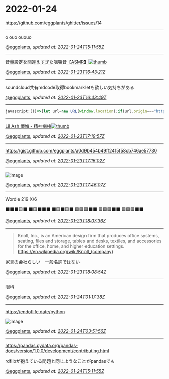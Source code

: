 # 2022-01-24

<https://github.com/eggplants/ghitter/issues/14>

---

  o
 ouo
ououo

[@eggplants](https://github.com/eggplants), *updated at: [2022-01-24T15:11:55Z](https://github.com/eggplants/ghitter/issues/14#issue-1111898693)*

---

[音量設定を間違えすぎた咀嚼音【ASMR】![thumb](https://img.youtube.com/vi/g9lsWCublso/0.jpg)](http://youtu.be/g9lsWCublso)



[@eggplants](https://github.com/eggplants), *updated at: [2022-01-23T16:43:21Z](https://github.com/eggplants/ghitter/issues/14#issuecomment-1019522281)*

---

soundcloud共有mdcode取得bookmarkletも欲しい気持ちがある

[@eggplants](https://github.com/eggplants), *updated at: [2022-01-23T16:43:49Z](https://github.com/eggplants/ghitter/issues/14#issuecomment-1019522349)*

---

```javascript
javascript:(()=>{let url=new URL(window.location);if(url.origin==="https://soundcloud.com"){let imageUrl=document.querySelector("span.sc-artwork.sc-artwork-40x").style.backgroundImage.split('"')[1];let title=document.querySelector("h1.soundTitle__title").innerText;let artist=document.querySelector("a.sc-link-secondary").innerText;let shareText=`[${artist} - ${title}![thumb](${imageUrl})](${window.location})`;alert(shareText)}})()
```

---

[Lil Ash 懺悔 - 精神病棟![thumb](https://i1.sndcdn.com/artworks-YMIpebezA28atO5h-mM4BXQ-t500x500.jpg)](https://soundcloud.com/lilashzange/hnvwtem9yirh)

[@eggplants](https://github.com/eggplants), *updated at: [2022-01-23T17:19:57Z](https://github.com/eggplants/ghitter/issues/14#issuecomment-1019526974)*

---

https://gist.github.com/eggplants/a0d9b454b49ff2415f58cb746ae57730

[@eggplants](https://github.com/eggplants), *updated at: [2022-01-23T17:16:02Z](https://github.com/eggplants/ghitter/issues/14#issuecomment-1019528458)*

---

![image](https://user-images.githubusercontent.com/42153744/150691058-c6194d01-2108-40e5-8ee8-91d07a7d37f2.png)


[@eggplants](https://github.com/eggplants), *updated at: [2022-01-23T17:46:07Z](https://github.com/eggplants/ghitter/issues/14#issuecomment-1019533224)*

---

Wordle 219 X/6

⬛⬛⬛🟨⬛
⬛🟨⬛⬛⬛
⬛🟨⬛🟨⬛
🟩🟩🟩⬛⬛
🟩🟩🟩⬛⬛
🟩🟩🟩⬛⬛

[@eggplants](https://github.com/eggplants), *updated at: [2022-01-23T18:07:36Z](https://github.com/eggplants/ghitter/issues/14#issuecomment-1019537357)*

---

> Knoll, Inc., is an American design firm that produces office systems, seating, files and storage, tables and desks, textiles, and accessories for the office, home, and higher education settings.
>https://en.wikipedia.org/wiki/Knoll_(company)

家具の会社らしい　一般名詞ではない

[@eggplants](https://github.com/eggplants), *updated at: [2022-01-23T18:08:54Z](https://github.com/eggplants/ghitter/issues/14#issuecomment-1019537557)*

---

眼科

[@eggplants](https://github.com/eggplants), *updated at: [2022-01-24T01:17:38Z](https://github.com/eggplants/ghitter/issues/14#issuecomment-1019625632)*

---

https://endoflife.date/python

![image](https://user-images.githubusercontent.com/42153744/150719230-ea37a291-4fbc-410d-a105-0abc15151452.png)


[@eggplants](https://github.com/eggplants), *updated at: [2022-01-24T03:51:56Z](https://github.com/eggplants/ghitter/issues/14#issuecomment-1019689741)*

---

https://pandas.pydata.org/pandas-docs/version/1.0.0/development/contributing.html

rdflibが抱えている問題と同じようなことがpandasでも

[@eggplants](https://github.com/eggplants), *updated at: [2022-01-24T15:11:55Z](https://github.com/eggplants/ghitter/issues/14#issuecomment-1020203058)*
